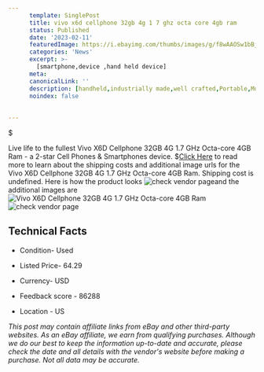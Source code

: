 ```yaml
---
      template: SinglePost
      title: vivo x6d cellphone 32gb 4g 1 7 ghz octa core 4gb ram
      status: Published
      date: '2023-02-11'
      featuredImage: https://i.ebayimg.com/thumbs/images/g/f8wAAOSw1bBjyDBB/s-l225.jpg
      categories: 'News'
      excerpt: >-
        [smartphone,device ,hand held device]
      meta:
      canonicalLink: ''
      description: [handheld,industrially made,well crafted,Portable,Mobile,Compact,Convenient,Lightweight,Maneuverable,Man-portable,Miniature,Carriable,Hand-held,Light,Holdable,Transportable,Mobile device,Pocket-sized,On-the-go,Wireless,Cordless,Compact size,Convenient size, smartphone,device ,hand held device]
      noindex: false
      
        
---
```

$

Live life to the fullest Vivo X6D Cellphone 32GB 4G 1.7 GHz Octa-core 4GB Ram - a 2-star Cell Phones & Smartphones device.
$[Click Here](https://www.ebay.com/itm/195562936935?hash=item2d88759a67%3Ag%3Af8wAAOSw1bBjyDBB&mkevt=1&mkcid=1&mkrid=711-53200-19255-0&campid=%253CePNCampaignId%253E&customid=%253CreferenceId%253E&toolid=10049) to read more to learn about the shipping costs and additional image urls for the Vivo X6D Cellphone 32GB 4G 1.7 GHz Octa-core 4GB Ram. Shipping cost is undefined. Here is how the product looks ![check vendor page](https://i.ebayimg.com/thumbs/images/g/f8wAAOSw1bBjyDBB/s-l225.jpg)and the additional images are![Vivo X6D Cellphone 32GB 4G 1.7 GHz Octa-core 4GB Ram](https://i.ebayimg.com/images/g/f8wAAOSw1bBjyDBB/s-l1200.jpg)![check vendor page](https://origin-galleryplus.ebayimg.com/ws/web/195562936935_2_0_1/225x225.jpg,https://origin-galleryplus.ebayimg.com/ws/web/195562936935_3_0_1/225x225.jpg,https://origin-galleryplus.ebayimg.com/ws/web/195562936935_4_0_1/225x225.jpg)



 ## Technical Facts 



     
      

 - Condition- Used 


      

 - Listed Price- 64.29 


      

 - Currency- USD 


      

 - Feedback score - 86288 


      

 - Location - US 


      
      

 *_This post may contain affiliate links from eBay and other third-party websites. As an eBay affiliate, we earn from qualifying purchases. Although we do our best to keep the information up-to-date and accurate, please check the date and all details with the vendor's website before making a purchase. Not all data may be accurate._*






